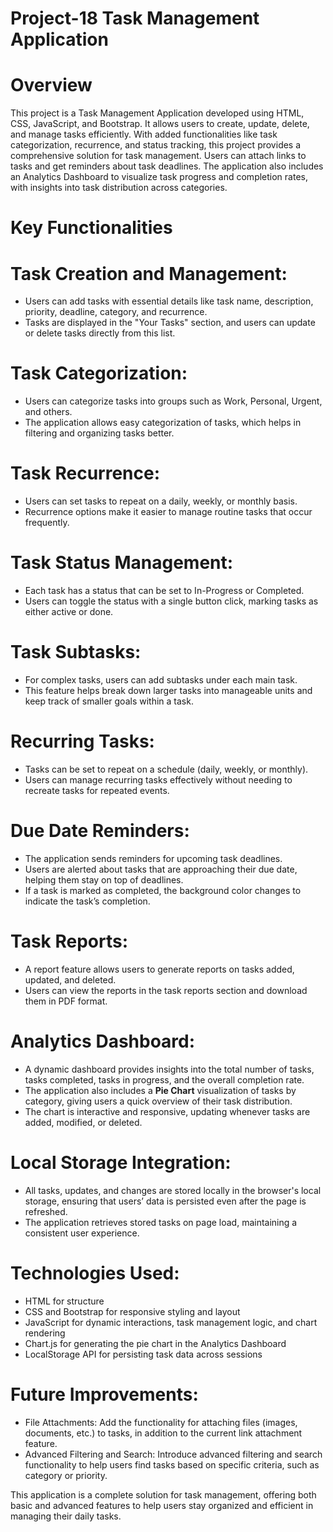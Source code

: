 # Project-18 Task Management Application

# Overview

This project is a Task Management Application developed using HTML, CSS, JavaScript, and Bootstrap. It allows users to create, update, delete, and manage tasks efficiently. With added functionalities like task categorization, recurrence, and status tracking, this project provides a comprehensive solution for task management. Users can attach links to tasks and get reminders about task deadlines. The application also includes an Analytics Dashboard to visualize task progress and completion rates, with insights into task distribution across categories.

# Key Functionalities

# Task Creation and Management:
   - Users can add tasks with essential details like task name, description, priority, deadline, category, and recurrence.
   - Tasks are displayed in the "Your Tasks" section, and users can update or delete tasks directly from this list.

# Task Categorization:
   - Users can categorize tasks into groups such as Work, Personal, Urgent, and others.
   - The application allows easy categorization of tasks, which helps in filtering and organizing tasks better.

# Task Recurrence:
   - Users can set tasks to repeat on a daily, weekly, or monthly basis.
   - Recurrence options make it easier to manage routine tasks that occur frequently.

# Task Status Management:
   - Each task has a status that can be set to In-Progress or Completed.
   - Users can toggle the status with a single button click, marking tasks as either active or done.

# Task Subtasks:
   - For complex tasks, users can add subtasks under each main task.
   - This feature helps break down larger tasks into manageable units and keep track of smaller goals within a task.

# Recurring Tasks:
   - Tasks can be set to repeat on a schedule (daily, weekly, or monthly).
   - Users can manage recurring tasks effectively without needing to recreate tasks for repeated events.

# Due Date Reminders:
   - The application sends reminders for upcoming task deadlines.
   - Users are alerted about tasks that are approaching their due date, helping them stay on top of deadlines.
   - If a task is marked as completed, the background color changes to indicate the task’s completion.

# Task Reports:
   - A report feature allows users to generate reports on tasks added, updated, and deleted.
   - Users can view the reports in the task reports section and download them in PDF format.

# Analytics Dashboard:
   - A dynamic dashboard provides insights into the total number of tasks, tasks completed, tasks in progress, and the overall completion rate.
   - The application also includes a **Pie Chart** visualization of tasks by category, giving users a quick overview of their task distribution.
   - The chart is interactive and responsive, updating whenever tasks are added, modified, or deleted.

# Local Storage Integration:
   - All tasks, updates, and changes are stored locally in the browser's local storage, ensuring that users’ data is persisted even after the page is refreshed.
   - The application retrieves stored tasks on page load, maintaining a consistent user experience.

# Technologies Used:
- HTML for structure
- CSS and Bootstrap for responsive styling and layout
- JavaScript for dynamic interactions, task management logic, and chart rendering
- Chart.js for generating the pie chart in the Analytics Dashboard
- LocalStorage API for persisting task data across sessions

# Future Improvements:
- File Attachments: Add the functionality for attaching files (images, documents, etc.) to tasks, in addition to the current link attachment feature.
- Advanced Filtering and Search: Introduce advanced filtering and search functionality to help users find tasks based on specific criteria, such as category or priority.

This application is a complete solution for task management, offering both basic and advanced features to help users stay organized and efficient in managing their daily tasks.
